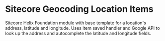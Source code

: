 # Sitecore Geocoding Location Items
Sitecore Helix Foundation module with base template for a location's address, latitude and longitude. Uses item saved handler and Google API to look up the address and autocomplete the latitude and longitude fields.
